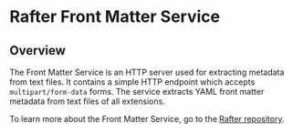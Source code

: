 # Rafter Front Matter Service

## Overview

The Front Matter Service is an HTTP server used for extracting metadata from text files. It contains a simple HTTP endpoint which accepts `multipart/form-data` forms. The service extracts YAML front matter metadata from text files of all extensions.

To learn more about the Front Matter Service, go to the [Rafter repository](https://github.com/kyma-project/rafter/tree/master/cmd/extension/frontmatter).
